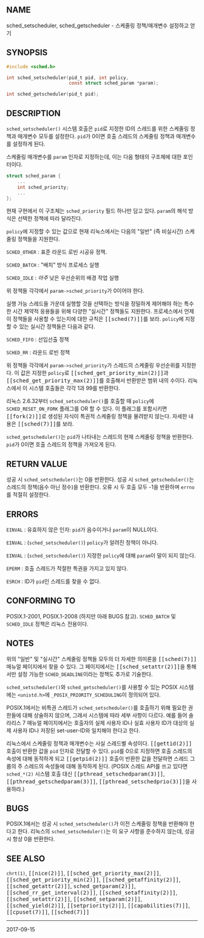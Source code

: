 ## NAME

sched_setscheduler, sched_getscheduler - 스케줄링 정책/매개변수 설정하고 얻기

## SYNOPSIS

```c
#include <sched.h>

int sched_setscheduler(pid_t pid, int policy,
                       const struct sched_param *param);

int sched_getscheduler(pid_t pid);
```

## DESCRIPTION

`sched_setscheduler()` 시스템 호출은 `pid`로 지정한 ID의 스레드를 위한 스케줄링 정책과 매개변수 모두를 설정한다. `pid`가 0이면 호출 스레드의 스케줄링 정책과 매개변수를 설정하게 된다.

스케줄링 매개변수를 `param` 인자로 지정하는데, 이는 다음 형태의 구조체에 대한 포인터이다.

```c
struct sched_param {
    ...
    int sched_priority;
    ...
};
```

현재 구현에서 이 구조체는 `sched_priority` 필드 하나만 담고 있다. `param`의 해석 방식은 선택한 정책에 따라 달라진다.

`policy`에 지정할 수 있는 값으로 현재 리눅스에서는 다음의 "일반" (즉 비실시간) 스케줄링 정책들을 지원한다.

`SCHED_OTHER`
:   표준 라운드 로빈 시공유 정책.

`SCHED_BATCH`
:   "배치" 방식 프로세스 실행

`SCHED_IDLE`
:   *아주* 낮은 우선순위의 배경 작업 실행

위 정책들 각각에서 `param->sched_priority`가 0이어야 한다.

실행 가능 스레드들 가운데 실행할 것을 선택하는 방식을 정밀하게 제어해야 하는 특수한 시간 제약적 응용들을 위해 다양한 "실시간" 정책들도 지원한다. 프로세스에서 언제 이 정책들을 사용할 수 있는지에 대한 규칙은 <tt>[[sched(7)]]</tt>를 보라. `policy`에 지정할 수 있는 실시간 정책들은 다음과 같다.

`SCHED_FIFO`
:   선입선출 정책

`SCHED_RR`
:   라운드 로빈 정책

위 정책들 각각에서 `param->sched_priority`가 스레드의 스케줄링 우선순위를 지정한다. 이 값은 지정한 `policy`로 <tt>[[sched_get_priority_min(2)]]</tt>과 <tt>[[sched_get_priority_max(2)]]</tt>를 호출해서 반환받은 범위 내의 수이다. 리눅스에서 이 시스템 호출들은 각각 1과 99를 반환한다.

리눅스 2.6.32부터 `sched_setscheduler()`를 호출할 때 `policy`에 `SCHED_RESET_ON_FORK` 플래그를 OR 할 수 있다. 이 플래그를 포함시키면 <tt>[[fork(2)]]</tt>로 생성된 자식이 특권적 스케줄링 정책을 물려받지 않는다. 자세한 내용은 <tt>[[sched(7)]]</tt>를 보라.

`sched_getscheduler()`는 `pid`가 나타내는 스레드의 현재 스케줄링 정책을 반환한다. `pid`가 0이면 호출 스레드의 정책을 가져오게 된다.

## RETURN VALUE

성공 시 `sched_setscheduler()`는 0을 반환한다. 성공 시 `sched_getscheduler()`는 스레드의 정책(음수 아닌 정수)을 반환한다. 오류 시 두 호출 모두 -1을 반환하며 `errno`를 적절히 설정한다.

## ERRORS

`EINVAL`
:   유효하지 않은 인자: `pid`가 음수이거나 `param`이 NULL이다.

`EINVAL`
:   (`sched_setscheduler()`) `policy`가 알려진 정책이 아니다.

`EINVAL`
:   (`sched_setscheduler()`) 지정한 `policy`에 대해 `param`이 말이 되지 않는다.

`EPERM`
:   호출 스레드가 적절한 특권을 가지고 있지 않다.

`ESRCH`
:   ID가 `pid`인 스레드를 찾을 수 없다.

## CONFORMING TO

POSIX.1-2001, POSIX.1-2008 (하지만 아래 BUGS 참고). `SCHED_BATCH` 및 `SCHED_IDLE` 정책은 리눅스 전용이다.

## NOTES

위의 "일반" 및 "실시간" 스케줄링 정책들 모두의 더 자세한 의미론을 <tt>[[sched(7)]]</tt> 매뉴얼 페이지에서 찾을 수 있다. 그 페이지에서는 <tt>[[sched_setattr(2)]]</tt>을 통해서만 설정 가능한 `SCHED_DEADLINE`이라는 정책도 추가로 기술한다.

`sched_setscheduler()`와 `sched_getscheduler()`를 사용할 수 있는 POSIX 시스템에는 `<unistd.h>`에 `_POSIX_PRIORITY_SCHEDULING`이 정의되어 있다.

POSIX.1에서는 비특권 스레드가 `sched_setscheduler()`를 호출하기 위해 필요한 권한들에 대해 상술하지 않으며, 그래서 시스템에 따라 세부 사항이 다르다. 예를 들어 솔라리스 7 매뉴얼 페이지에서는 호출자의 실제 사용자 ID나 실효 사용자 ID가 대상의 실제 사용자 ID나 저장된 set-user-ID와 일치해야 한다고 한다.

리눅스에서 스케줄링 정책과 매개변수는 사실 스레드별 속성이다. <tt>[[gettid(2)]]</tt> 호출이 반환한 값을 `pid` 인자로 전달할 수 있다. `pid`를 0으로 지정하면 호출 스레드의 속성에 대해 동작하게 되고 <tt>[[getpid(2)]]</tt> 호출이 반환한 값을 전달하면 스레드 그룹의 주 스레드의 속성들에 대해 동작하게 된다. (POSIX 스레드 API를 쓰고 있다면 `sched_*(2)` 시스템 호출 대신 <tt>[[pthread_setschedparam(3)]]</tt>, <tt>[[pthread_getschedparam(3)]]</tt>, <tt>[[pthread_setschedprio(3)]]</tt>을 사용하라.)

## BUGS

POSIX.1에서는 성공 시 `sched_setscheduler()`가 이전 스케줄링 정책을 반환해야 한다고 한다. 리눅스의 `sched_setscheduler()`는 이 요구 사항을 준수하지 않는데, 성공 시 항상 0을 반환한다.

## SEE ALSO

`chrt(1)`, <tt>[[nice(2)]]</tt>, <tt>[[sched_get_priority_max(2)]]</tt>, <tt>[[sched_get_priority_min(2)]]</tt>, <tt>[[sched_getaffinity(2)]]</tt>, <tt>[[sched_getattr(2)]]</tt>, <tt>sched_getparam(2)]]</tt>, <tt>[[sched_rr_get_interval(2)]]</tt>, <tt>[[sched_setaffinity(2)]]</tt>, <tt>[[sched_setattr(2)]]</tt>, <tt>[[sched_setparam(2)]]</tt>, <tt>[[sched_yield(2)]]</tt>, <tt>[[setpriority(2)]]</tt>, <tt>[[capabilities(7)]]</tt>, <tt>[[cpuset(7)]]</tt>, <tt>[[sched(7)]]</tt>

----

2017-09-15
